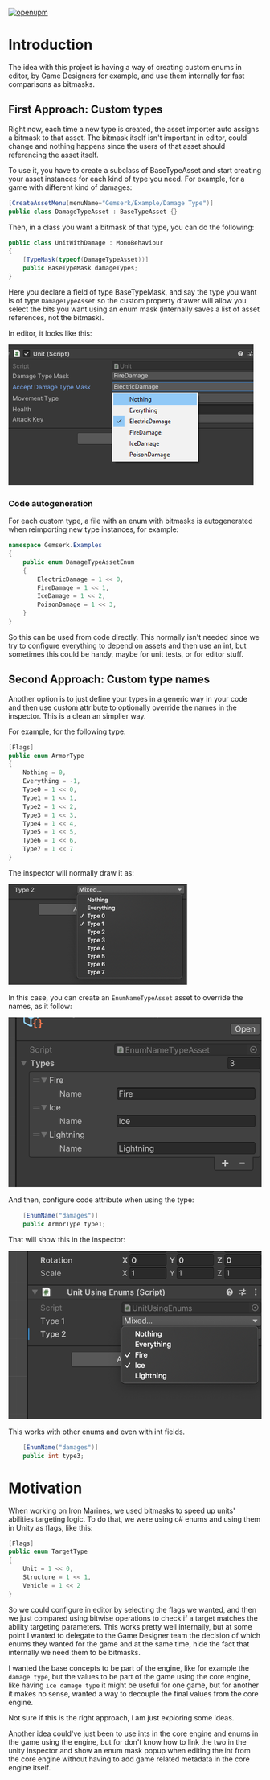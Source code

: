 [![openupm](https://img.shields.io/npm/v/com.gemserk.bitmasktypes?label=openupm&registry_uri=https://package.openupm.com)](https://openupm.com/packages/com.gemserk.bitmasktypes/)

# Introduction

The idea with this project is having a way of creating custom enums in editor, by Game Designers for example, and use them internally for fast comparisons as bitmasks.

## First Approach: Custom types

Right now, each time a new type is created, the asset importer auto assigns a bitmask to that asset. The bitmask itself isn't important in editor, could change and nothing happens since the users of that asset should referencing the asset itself. 

To use it, you have to create a subclass of BaseTypeAsset and start creating your asset instances for each kind of type you need. For example, for a game with different kind of damages:

```csharp
[CreateAssetMenu(menuName="Gemserk/Example/Damage Type")]
public class DamageTypeAsset : BaseTypeAsset {}
```

Then, in a class you want a bitmask of that type, you can do the following:

```csharp
public class UnitWithDamage : MonoBehaviour
{
    [TypeMask(typeof(DamageTypeAsset))]
    public BaseTypeMask damageTypes;
}
```

Here you declare a field of type BaseTypeMask, and say the type you want is of type `DamageTypeAsset` so the custom property drawer will allow you select the bits you want using an enum mask (internally saves a list of asset references, not the bitmask).

In editor, it looks like this:

![An example of how it looks in the editor](images/example1.png?raw=true "Example1")

### Code autogeneration

For each custom type, a file with an enum with bitmasks is autogenerated when reimporting new type instances, for example: 

```csharp
namespace Gemserk.Examples
{
    public enum DamageTypeAssetEnum
    {       
        ElectricDamage = 1 << 0,   
        FireDamage = 1 << 1,
        IceDamage = 1 << 2,
        PoisonDamage = 1 << 3,
    }
}

```

So this can be used from code directly. This normally isn't needed since we try to configure everything to depend on assets and then use an int, but sometimes this could be handy, maybe for unit tests, or for editor stuff.

## Second Approach: Custom type names

Another option is to just define your types in a generic way in your code and then use custom attribute to optionally override the names in the inspector. This is a clean an simplier way.

For example, for the following type:

```csharp
[Flags]
public enum ArmorType
{
    Nothing = 0,
    Everything = -1,
    Type0 = 1 << 0,
    Type1 = 1 << 1,
    Type2 = 1 << 2,
    Type3 = 1 << 3,
    Type4 = 1 << 4,
    Type5 = 1 << 5,
    Type6 = 1 << 6,
    Type7 = 1 << 7
}
```

The inspector will normally draw it as:

![Basic example](images/example_using_names4.png?raw=true "Example1")

In this case, you can create an `EnumNameTypeAsset` asset to override the names, as it follow:

![Basic example](images/example_using_names1.png?raw=true "Example1")

And then, configure code attribute when using the type:

```csharp
    [EnumName("damages")]
    public ArmorType type1;
```

That will show this in the inspector:

![Basic example](images/example_using_names2.png?raw=true "Example1")

This works with other enums and even with int fields.

```csharp
    [EnumName("damages")]
    public int type3;
```

# Motivation

When working on Iron Marines, we used bitmasks to speed up units' abilities targeting logic. To do that, we were using c# enums and using them in Unity as flags, like this:

```csharp
[Flags]
public enum TargetType
{
    Unit = 1 << 0,
    Structure = 1 << 1,
    Vehicle = 1 << 2
}
```

So we could configure in editor by selecting the flags we wanted, and then we just compared using bitwise operations to check if a target matches the ability targeting parameters. This works pretty well internally, but at some point I wanted to delegate to the Game Designer team the decision of which enums they wanted for the game and at the same time, hide the fact that internally we need them to be bitmasks.

I wanted the base concepts to be part of the engine, like for example the `damage type`, but the values to be part of the game using the core engine, like having `ice damage type` it might be useful for one game, but for another it makes no sense, wanted a way to decouple the final values from the core engine.

Not sure if this is the right approach, I am just exploring some ideas.

Another idea could've just been to use ints in the core engine and enums in the game using the engine, but for don't know how to link the two in the unity inspector and show an enum mask popup when editing the int from the core engine without having to add game related metadata in the core engine itself.